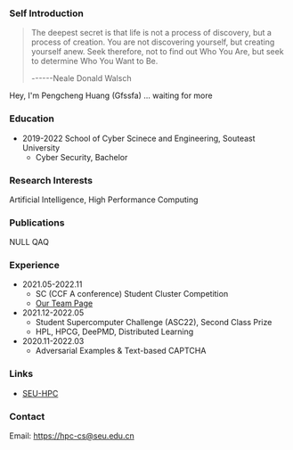 
### Self Introduction

> The deepest secret is that life is not a process of discovery, but a process of creation. You are not discovering yourself, but creating yourself anew. Seek therefore, not to find out Who You Are, but seek to determine Who You Want to Be. 
> 
> ------Neale Donald Walsch

Hey, I'm Pengcheng Huang (Gfssfa)
... waiting for more

### Education
* 2019-2022 School of Cyber Scinece and Engineering, Souteast University 
  * Cyber Security, Bachelor

### Research Interests
Artificial Intelligence, High Performance Computing

### Publications
NULL QAQ

### Experience
* 2021.05-2022.11
  * SC (CCF A conference) Student Cluster Competition
  * [Our Team Page](https://studentclustercompetition.us/2022/Teams/Southeast/index.html)
* 2021.12-2022.05 
  * Student Supercomputer Challenge (ASC22), Second Class Prize
  * HPL, HPCG, DeePMD, Distributed Learning
* 2020.11-2022.03
  * Adversarial Examples & Text-based CAPTCHA

### Links
* [SEU-HPC](https://asc-wiki.com/)

### Contact
Email: <https://hpc-cs@seu.edu.cn>
